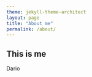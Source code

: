 ```yaml
---
theme: jekyll-theme-architect
layout: page
title: "About me"
permalink: /about/
---
```

## This is me

Dario
